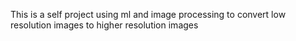 This is a self project using ml and image processing to convert low resolution images to higher resolution images

